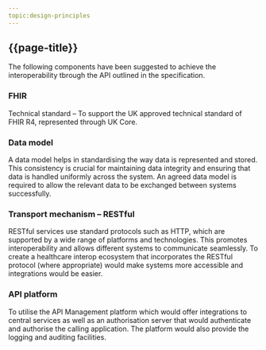 ```yaml
---
topic:design-principles
---
```


## {{page-title}}

The following components have been suggested to achieve the interoperability tbrough the API outlined in the specification.


### FHIR
Technical standard – To support the UK approved technical standard of FHIR R4, represented through UK Core.

### Data model
A data model helps in standardising the way data is represented and stored. This consistency is crucial for maintaining data integrity and ensuring that data is handled uniformly across the system. An agreed data model is required to allow the relevant data to be exchanged between systems successfully.

### Transport mechanism – RESTful
RESTful services use standard protocols such as HTTP, which are supported by a wide range of platforms and technologies. This promotes interoperability and allows different systems to communicate seamlessly. To create a healthcare interop ecosystem that incorporates the RESTful protocol (where appropriate) would make systems more accessible and integrations would be easier.

### API platform
To utilise the API Management platform which would offer integrations to central services as well as an authorisation server that would authenticate and authorise the calling application. The platform would also provide the logging and auditing facilities.
